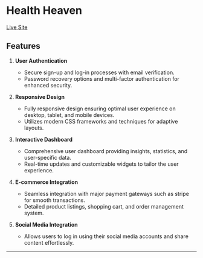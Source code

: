 # Health Heaven

[Live Site](https://health-heaven.web.app/)

## Features

1. **User Authentication**
   - Secure sign-up and log-in processes with email verification.
   - Password recovery options and multi-factor authentication for enhanced security.

2. **Responsive Design**
   - Fully responsive design ensuring optimal user experience on desktop, tablet, and mobile devices.
   - Utilizes modern CSS frameworks and techniques for adaptive layouts.

3. **Interactive Dashboard**
   - Comprehensive user dashboard providing insights, statistics, and user-specific data.
   - Real-time updates and customizable widgets to tailor the user experience.

4. **E-commerce Integration**
   - Seamless integration with major payment gateways such as stripe for smooth transactions.
   - Detailed product listings, shopping cart, and order management system.

5. **Social Media Integration**
   - Allows users to log in using their social media accounts and share content effortlessly.

---


